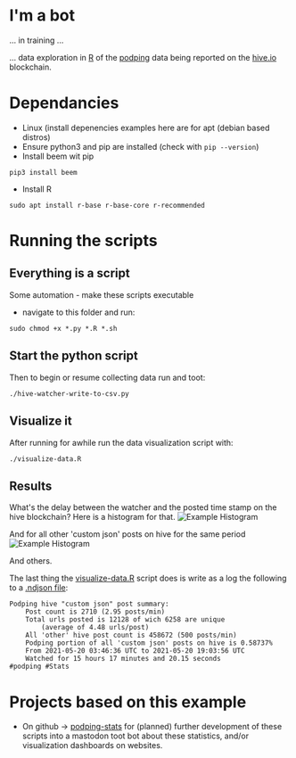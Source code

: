 # I'm a bot
... in training ...

... data exploration in [R](https://cran.r-project.org/) of the [podping](podping.cloud) data being reported on the [hive.io](hive.io) blockchain. 

# Dependancies
- Linux (install depenencies examples here are for apt (debian based distros)
- Ensure python3 and pip are installed (check with `pip --version`)
- Install beem wit pip
```
pip3 install beem
```
- Install R
```
sudo apt install r-base r-base-core r-recommended
```
# Running the scripts
## Everything is a script
Some automation - make these scripts executable
- navigate to this folder and run:
```
sudo chmod +x *.py *.R *.sh
```
## Start the python script
Then to begin or resume collecting data run and toot:
```
./hive-watcher-write-to-csv.py
```

## Visualize it
After running for awhile run the data visualization script with:
```
./visualize-data.R 
```

## Results
What's the delay between the watcher and the posted time stamp on the hive blockchain?
Here is a histogram for that.
![Example Histogram](stats/image-timestamp_delay_hist.png)

And for all other 'custom json' posts on hive for the same period
![Example Histogram](stats/image-timestamp_delay_hist-non-podping.png)

And others. 

The last thing the [visualize-data.R](visualize-data.R) script does is write as a log the following to a [.ndjson file](stats/summaryStats.ndjson):

```
Podping hive "custom json" post summary:
    Post count is 2710 (2.95 posts/min)
    Total urls posted is 12128 of wich 6258 are unique
        (average of 4.48 urls/post)
    All 'other' hive post count is 458672 (500 posts/min)
    Podping portion of all 'custom json' posts on hive is 0.58737%
    From 2021-05-20 03:46:36 UTC to 2021-05-20 19:03:56 UTC
    Watched for 15 hours 17 minutes and 20.15 seconds
#podping #Stats
```

# Projects based on this example
- On github -> [podping-stats](https://github.com/seakintruth/podping-stats) for (planned) further development of these scripts into a mastodon toot bot about these statistics, and/or visualization dashboards on websites.